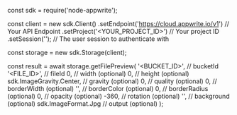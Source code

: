 const sdk = require('node-appwrite');

const client = new sdk.Client()
    .setEndpoint('https://cloud.appwrite.io/v1') // Your API Endpoint
    .setProject('&lt;YOUR_PROJECT_ID&gt;') // Your project ID
    .setSession(''); // The user session to authenticate with

const storage = new sdk.Storage(client);

const result = await storage.getFilePreview(
    '<BUCKET_ID>', // bucketId
    '<FILE_ID>', // fileId
    0, // width (optional)
    0, // height (optional)
    sdk.ImageGravity.Center, // gravity (optional)
    0, // quality (optional)
    0, // borderWidth (optional)
    '', // borderColor (optional)
    0, // borderRadius (optional)
    0, // opacity (optional)
    -360, // rotation (optional)
    '', // background (optional)
    sdk.ImageFormat.Jpg // output (optional)
);
